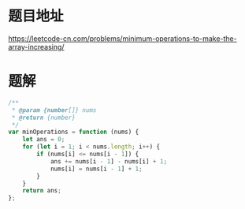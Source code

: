 # 题目地址
https://leetcode-cn.com/problems/minimum-operations-to-make-the-array-increasing/

# 题解
```js
/**
 * @param {number[]} nums
 * @return {number}
 */
var minOperations = function (nums) {
    let ans = 0;
    for (let i = 1; i < nums.length; i++) {
        if (nums[i] <= nums[i - 1]) {
            ans += nums[i - 1] - nums[i] + 1;
            nums[i] = nums[i - 1] + 1;
        }
    }
    return ans;
};
```